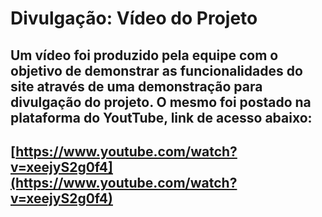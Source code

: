 # Divulgação: Vídeo do Projeto

## Um vídeo foi produzido pela equipe com o objetivo de demonstrar as funcionalidades do site através de uma demonstração para divulgação do projeto. O mesmo foi postado na plataforma do YoutTube, link de acesso abaixo:

## [https://www.youtube.com/watch?v=xeejyS2g0f4](https://www.youtube.com/watch?v=xeejyS2g0f4)
